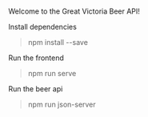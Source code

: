 ###
Welcome to the Great Victoria Beer API!

Install dependencies
> npm install --save

Run the frontend
> npm run serve

Run the beer api
> npm run json-server

